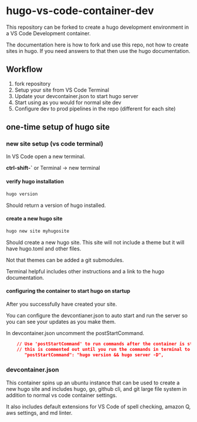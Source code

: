 # hugo-vs-code-container-dev

This repository can be forked to create a hugo development environment in a VS Code Development container.

The documentation here is how to fork and use this repo, not how to create sites in hugo. If you need answers to that then use the hugo documentation.

## Workflow

1. fork repository
2. Setup your site from VS Code Terminal
3. Update your devcontainer.json to start hugo server
4. Start using as you would for normal site dev
5. Configure dev to prod pipelines in the repo (different for each site)

## one-time setup of hugo site

### new site setup (vs code terminal)

In VS Code open a new terminal.

**ctrl-shift-`** or Terminal -> new terminal

#### verify hugo installation

```bash
hugo version
```

Should return a version of hugo installed.

#### create a new hugo site

```bash
hugo new site myhugosite
```

Should create a new hugo site. This site will not include a theme but it will have hugo.toml and other files.

Not that themes can be added a git submodules.

Terminal helpful includes other instructions and a link to the hugo documentation.

#### configuring the container to start hugo on startup

After you successfully have created your site.

You can configure the devcontianer.json to auto start and run the server so you can see your updates as you make them.

In devcontainer.json uncomment the postStartCommand.

```json
	// Use 'postStartCommand' to run commands after the container is started, will run each time.
	// this is commented out until you run the commands in terminal to create your site.
	   "postStartCommand": "hugo version && hugo server -D",
```

### devcontainer.json

This container spins up an ubuntu instance that can be used to create a new hugo site and includes hugo, go, github cli, and git large file system in addition to normal vs code container settings.

It also includes default extensions for VS Code of spell checking, amazon Q, aws settings, and md linter.
